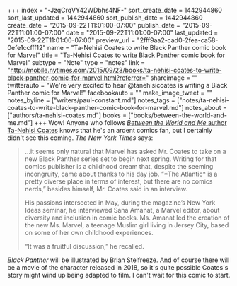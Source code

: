 +++
index = "-JzqCrqVY42WDbhs4NF-"
sort_create_date = 1442944860
sort_last_updated = 1442944860
sort_publish_date = 1442944860
create_date = "2015-09-22T11:01:00-07:00"
publish_date = "2015-09-22T11:01:00-07:00"
date = "2015-09-22T11:01:00-07:00"
last_updated = "2015-09-22T11:01:00-07:00"
preview_url = "2fff9aa2-cad0-2fea-ca58-0efe1ccfff12"
name = "Ta-Nehisi Coates to write Black Panther comic book for Marvel"
title = "Ta-Nehisi Coates to write Black Panther comic book for Marvel"
subtype = "Note"
type = "notes"
link = "http://mobile.nytimes.com/2015/09/23/books/ta-nehisi-coates-to-write-black-panther-comic-for-marvel.html?referrer="
shareimage = ""
twitterauto = "We're very excited to hear @tanehisicoates is writing a Black Panther comic for Marvel!"
facebookauto = ""
make_image_tweet = ""
notes_byline = ["writers/paul-constant.md"]
notes_tags = ["notes/ta-nehisi-coates-to-write-black-panther-comic-book-for-marvel.md"]
notes_about = ["authors/ta-nehisi-coates.md"]
books = ["books/between-the-world-and-me.md"]
+++
Wow! Anyone who follows [*Between the World and Me* author Ta-Nehisi Coates](http://seattlereviewofbooks.com/reviews/the-seattle-of-your-nightmares/) knows that he's an ardent comics fan, but I certainly didn't see this coming. *The New York Times* says:

<blockquote>...it seems only natural that Marvel has asked Mr. Coates to take on a new Black Panther series set to begin next spring. Writing for that comics publisher is a childhood dream that, despite the seeming incongruity, came about thanks to his day job. “*The Atlantic* is a pretty diverse place in terms of interest, but there are no comics nerds,” besides himself, Mr. Coates said in an interview.

His passions intersected in May, during the magazine’s New York Ideas seminar, he interviewed Sana Amanat, a Marvel editor, about diversity and inclusion in comic books. Ms. Amanat led the creation of the new Ms. Marvel, a teenage Muslim girl living in Jersey City, based on some of her own childhood experiences.

“It was a fruitful discussion,” he recalled.</blockquote>

*Black Panther* will be illustrated by Brian Stelfreeze. And of course there will be a movie of the character released in 2018, so it's quite possible Coates's story might wind up being adapted to film. I can't wait for this comic to start.